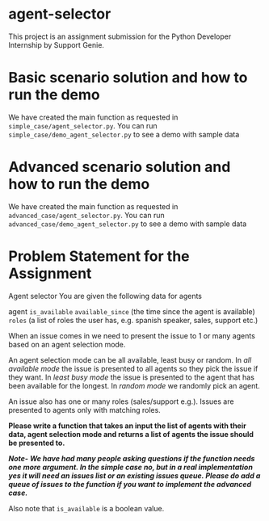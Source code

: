 # agent-selector
This project is an assignment submission for the Python Developer Internship by Support Genie.

# Basic scenario solution and how to run the demo
We have created the main function as requested in `simple_case/agent_selector.py`.
You can run `simple_case/demo_agent_selector.py` to see a demo with sample data

# Advanced scenario solution and how to run the demo
We have created the main function as requested in `advanced_case/agent_selector.py`.
You can run `advanced_case/demo_agent_selector.py` to see a demo with sample data

# Problem Statement for the Assignment
Agent selector
You are given the following data for agents

agent
`is_available`
`available_since` (the time since the agent is available)
`roles` (a list of roles the user has, e.g. spanish speaker, sales, support etc.)

When an issue comes in we need to present the issue to 1 or many agents based on an agent selection mode. 

An agent selection mode can be all available, least busy or random. 
In *all available mode* the issue is presented to all agents so they pick the issue if they want.
In *least busy mode* the issue is presented to the agent that has been available for the longest. 
In *random mode* we randomly pick an agent. 

An issue also has one or many roles (sales/support e.g.). Issues are presented to agents only with matching roles.

**Please write a function that takes an input the list of agents with their data, agent selection mode and returns a list of agents the issue should be presented to.**

***Note- We have had many people asking questions if the function needs one more argument. In the simple case no, but in a real implementation yes it will need an issues list or an existing issues queue. Please do add a queue of issues to the function if you want to implement the advanced case.***

Also note that `is_available` is a boolean value.
